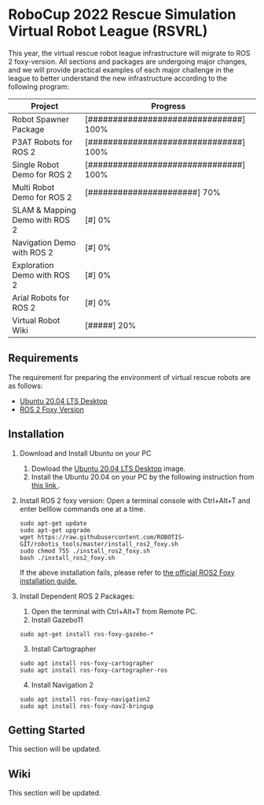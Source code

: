 # RoboCup 2022 Rescue Simulation Virtual Robot League (RSVRL)

This year, the virtual rescue robot league infrastructure will migrate to ROS 2 foxy-version. All sections and packages are undergoing major changes, and we will provide practical examples of each major challenge in the league to better understand the new infrastructure according to the following program:

Project | Progress 
--- | --- 
Robot Spawner Package | [###############################] 100%
P3AT Robots for ROS 2  | [###############################] 100%
Single Robot Demo for ROS 2  | [###############################] 100%
Multi Robot Demo for ROS 2 | [######################] 70%
SLAM & Mapping Demo with ROS 2  | [#] 0%
Navigation Demo with ROS 2  | [#] 0%
Exploration Demo with ROS 2  | [#] 0%
Arial Robots for ROS 2  | [#] 0%
Virtual Robot Wiki  | [#####] 20%


## Requirements
The requirement for preparing the environment of virtual rescue robots are as follows:
- [Ubuntu 20.04 LTS Desktop](https://releases.ubuntu.com/20.04/)
- [ROS 2 Foxy Version](https://docs.ros.org/en/foxy/index.html)

## Installation
1. Download and Install Ubuntu on your PC
    1. Dowload the [Ubuntu 20.04 LTS Desktop](https://releases.ubuntu.com/20.04/) image.
    2. Install the Ubuntu 20.04 on your PC by the following instruction from [ this link ](https://ubuntu.com/tutorials/install-ubuntu-desktop#1-overview).

2. Install ROS 2 foxy version:
    Open a terminal console with Ctrl+Alt+T and enter belllow commands one at a time. 
    ```
    sudo apt-get update
    sudo apt-get upgrade
    wget https://raw.githubusercontent.com/ROBOTIS-GIT/robotis_tools/master/install_ros2_foxy.sh
    sudo chmod 755 ./install_ros2_foxy.sh
    bash ./install_ros2_foxy.sh
    ```
    If the above installation fails, please refer to 
    [the official ROS2 Foxy installation guide.](https://index.ros.org/doc/ros2/Installation/Foxy/Linux-Install-Debians/)

3. Install Dependent ROS 2 Packages:
    1. Open the terminal with Ctrl+Alt+T from Remote PC.
    2. Install Gazebo11
    ```
    sudo apt-get install ros-foxy-gazebo-*
    ```
    3. Install Cartographer
    ```
    sudo apt install ros-foxy-cartographer
    sudo apt install ros-foxy-cartographer-ros
    ```
    4. Install Navigation 2
    ```
    sudo apt install ros-foxy-navigation2
    sudo apt install ros-foxy-nav2-bringup
    ```

## Getting Started
This section will be updated.

## Wiki
This section will be updated.


